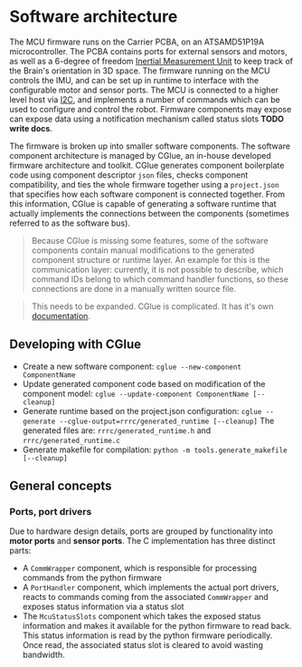 Software architecture
=====================

The MCU firmware runs on the Carrier PCBA, on an ATSAMD51P19A microcontroller. The PCBA contains
ports for external sensors and motors, as well as a 6-degree of freedom [Inertial Measurement Unit](gyro.md)
to keep track of the Brain's orientation in 3D space. The firmware running on the MCU controls
the IMU, and can be set up in runtime to interface with the configurable motor and sensor ports.
The MCU is connected to a higher level host via [I2C](i2c.md), and implements a number of commands
which can be used to configure and control the robot. Firmware components may expose can expose data
using a notification mechanism called status slots **TODO write docs**.

The firmware is broken up into smaller software components. The software component architecture is
managed by CGlue, an in-house developed firmware architecture and toolkit. CGlue
generates component boilerplate code using component descriptor `json` files, checks component
compatibility, and ties the whole firmware together using a `project.json` that specifies how each
software component is connected together. From this information, CGlue is capable of generating
a software runtime that actually implements the connections between the components (sometimes
referred to as the software bus).

> Because CGlue is missing some features, some of the software components contain manual modifications to the generated component structure or runtime layer.
> An example for this is the communication layer: currently, it is not possible to describe, which command IDs belong to which command handler functions, so these connections are done in a manually written source file.

> This needs to be expanded. CGlue is complicated. It has it's own [documentation](https://github.com/STEAM-Academy-PRO/revolution-robotics-CGlue?tab=readme-ov-file#cglue--).

Developing with CGlue
---------------------

* Create a new software component: `cglue --new-component ComponentName`
* Update generated component code based on modification of the component model: `cglue --update-component ComponentName [--cleanup]`
* Generate runtime based on the project.json configuration: `cglue --generate --cglue-output=rrrc/generated_runtime [--cleanup]`
  The generated files are: `rrrc/generated_runtime.h` and `rrrc/generated_runtime.c`
* Generate makefile for compilation: `python -m tools.generate_makefile [--cleanup]`

General concepts
----------------

### Ports, port drivers

Due to hardware design details, ports are grouped by functionality into **motor ports** and **sensor ports**.
The C implementation has three distinct parts:
- A `CommWrapper` component, which is responsible for processing commands from the python firmware
- A `PortHandler` component, which implements the actual port drivers, reacts to commands coming
  from the associated `CommWrapper` and exposes status information via a status slot
- The `McuStatusSlots` component which takes the exposed status information and makes it available
  for the python firmware to read back. This status information is read by the python firmware
  periodically. Once read, the associated status slot is cleared to avoid wasting bandwidth.